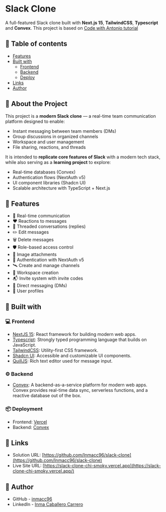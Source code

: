 # Slack Clone

A full-featured Slack clone built with **Next.js 15**, **TailwindCSS**, **Typescript** and **Convex**. This project is based on [Code with Antonio tutorial](https://www.youtube.com/watch?v=lXITA5MZIiI&ab_channel=CodeWithAntonio)

## :pushpin: Table of contents

- [Features](#rocket-features)
- [Built with](#hammer-built-with)
  - [Frontend](#computer-frontend)
  - [Backend](#gear-backend)
  - [Deploy](#package-deployment)
- [Links](#link-links)
- [Author](#woman-author)

## 🧭 About the Project

This project is a **modern Slack clone** — a real-time team communication platform designed to enable:

- Instant messaging between team members (DMs)
- Group discussions in organized channels
- Workspace and user management
- File sharing, reactions, and threads

It is intended to **replicate core features of Slack** with a modern tech stack, while also serving as a **learning project** to explore:

- Real-time databases (Convex)
- Authentication flows (NextAuth v5)
- UI component libraries (Shadcn UI)
- Scalable architecture with TypeScript + Next.js

## :rocket: Features

- 📡 Real-time communication
- ❤️ Reactions to messages
- 🧵 Threaded conversations (replies)
- ✏️ Edit messages
- 🗑️ Delete messages
- 🛡️ Role-based access control
- 🌅 Image attachments
- 🔐 Authentication with NextAuth v5
- 🛰️ Create and manage channels
- 🏢 Workspace creation
- 📬 Invite system with invite codes
- 💬 Direct messaging (DMs)
- 🙍 User profiles

## :hammer: Built with

### :computer: Frontend

- [NextJS 15](https://nextjs.org/): React framework for building modern web apps.
- [Typescript](https://www.typescriptlang.org/): Strongly typed programming language that builds on JavaScript.
- [TailwindCSS](https://tailwindcss.com/): Utility-first CSS framework.
- [Shadcn UI](https://ui.shadcn.com/): Accessible and customizable UI components.
- [QuillJS](https://quilljs.com/): Rich text editor used for message input.

### :gear: Backend

- [Convex](https://www.convex.dev/): A backend-as-a-service platform for modern web apps. Convex provides real-time data sync, serverless functions, and a reactive database out of the box.

### :package: Deployment

- Frontend: [Vercel](https://vercel.com/)
- Backend: [Convex](https://www.convex.dev/)

## :link: Links

- Solution URL: [https://github.com/Inmacc96/slack-clone](https://github.com/Inmacc96/slack-clone)
- Live Site URL: [https://slack-clone-chi-smoky.vercel.app](https://slack-clone-chi-smoky.vercel.app/)

## :woman: Author

- GitHub - [inmacc96](https://github.com/Inmacc96)
- LinkedIn - [Inma Caballero Carrero](https://www.linkedin.com/in/inmacaballerocarrero/)
